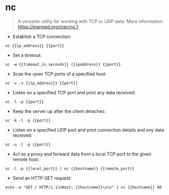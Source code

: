 # nc

> A versatile utility for working with TCP or UDP data.
> More information: <https://manned.org/man/nc.1>.

- Establish a TCP connection:

`nc {{ip_address}} {{port}}`

- Set a timeout:

`nc -w {{timeout_in_seconds}} {{ipaddress}} {{port}}`

- Scan the open TCP ports of a specified host:

`nc -v -z {{ip_address}} {{port}}`

- Listen on a specified TCP port and print any data received:

`nc -l -p {{port}}`

- Keep the server up after the client detaches:

`nc -k -l -p {{port}}`

- Listen on a specified UDP port and print connection details and any data received:

`nc -u -l -p {{port}}`

- Act as a proxy and forward data from a local TCP port to the given remote host:

`nc -l -p {{local_port}} | nc {{hostname}} {{remote_port}}`

- Send an HTTP GET request:

`echo -e "GET / HTTP/1.1\nHost: {{hostname}}\n\n" | nc {{hostname}} 80`
